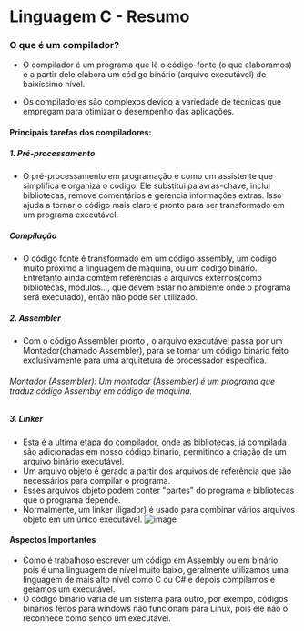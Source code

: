 # Linguagem C - Resumo

### O que é um compilador?

- O compilador é um programa que lê o código-fonte (o que elaboramos) e a partir dele elabora um código binário (arquivo executável) de baixíssimo nível.

- Os compiladores são complexos devido à variedade de técnicas que empregam para otimizar o desempenho das aplicações.

#### Principais tarefas dos compiladores:

##### 1. Pré-processamento
- O pré-processamento em programação é como um assistente que simplifica e organiza o código. Ele substitui palavras-chave, inclui bibliotecas, remove comentários e gerencia informações extras. Isso ajuda a tornar o código mais claro e pronto para ser transformado em um programa executável.


##### Compilação
- O código fonte é transformado em um código assembly, um código muito próximo a linguagem de máquina, ou um código binário. Entretanto ainda comtém referências a arquivos externos(como bibliotecas, módulos..., que devem estar no ambiente onde o programa será executado), então não pode ser utilizado.

#####  2. Assembler
- Com o código Assembler pronto , o arquivo executável passa por um Montador(chamado Assembler), para se tornar um código binário feito exclusivamente para uma arquitetura de processador específica.
###### Montador (Assembler): Um montador (Assembler) é um programa que traduz código Assembly em código de máquina.

##### 3. Linker
- Esta é a ultima etapa do compilador, onde as bibliotecas, já compilada são adicionadas em nosso código binário, permitindo a criação de um arquivo binário executável.
- Um arquivo objeto é gerado a partir dos arquivos de referência que são necessários para compilar o programa.
-  Esses arquivos objeto podem conter "partes" do programa e bibliotecas que o programa depende.
- Normalmente, um linker (ligador) é usado para combinar vários arquivos objeto em um único executável.
![image](https://github.com/ana112358/exercicios_linguagem_C/assets/130050929/dc68cbe1-6eba-4182-93d7-31b0ba598ecc)

#### Aspectos Importantes
- Como é trabalhoso escrever um código em Assembly ou em binário, pois é uma linguagem de nível muito baixo, geralmente utilizamos uma linguagem de mais alto nível como C ou C# e depois compilamos e geramos um executável.
- O código binário varia de um sistema para outro, por exempo, códigos binários feitos para windows não funcionam para Linux, pois ele não o reconhece como sendo um executável.

  
